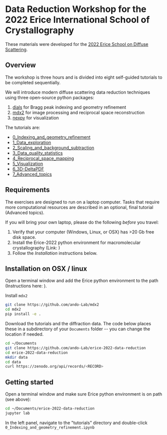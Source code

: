 # Data Reduction Workshop for the 2022 Erice International School of Crystallography

These materials were developed for the [2022 Erice School on Diffuse Scattering](https://crystalerice.org/2022/programme_ds.php).

## Overview

The workshop is three hours and is divided into eight self-guided tutorials to be completed sequentially.

We will introduce modern diffuse scattering data reduction techniques using three open-source python packages:

1. [dials](https://dials.github.io/) for Bragg peak indexing and geometry refinement
2. [mdx2](https://github.com/ando-Lab/mdx2) for image processing and reciprocal space reconstruction
3. [nexpy](https://nexpy.github.io/nexpy/) for visualization

The tutorials are:

- [0_Indexing_and_geometry_refinement](tutorials/0_Indexing_and_geometry_refinement.md)
- [1_Data_exploration](1_Data_exploration.md)
- [2_Scaling_and_background_subtraction](2_Scaling_and_background_subtraction.md)
- [3_Data_quality_statistics](3_Data_quality_statistics.md)
- [4_Reciprocal_space_mapping](4_Reciprocal_space_mapping.md)
- [5_Visualization](5_Visualization.md)
- [6_3D-DeltaPDF](6_3D-DeltaPDF.md)
- [7_Advanced_topics](7_Advanced_topics.md)

## Requirements

The exercises are designed to run on a laptop computer. Tasks that require more computational resources are described in an optional, final tutorial (Advanced topics).

If you will bring your own laptop, please do the following *before* you travel:

1. Verify that your computer (Windows, Linux, or OSX) has >20 Gb free disk space.
2. Install the Erice-2022 python environment for macromolecular crystallography (Link: <INSERT LINK HERE>)
3. Follow the *Installation* instructions below.

## Installation on OSX / linux

Open a terminal window and add the Erice python environment to the path (Instructions here: <INSERT LINK HERE>).

Install `mdx2`

```bash
git clone https://github.com/ando-Lab/mdx2
cd mdx2
pip install -e .
```

Download the tutorials and the diffraction data. The code below places these in a subdirectory of your `Documents` folder -- you can change the location if needed.

```bash
cd ~/Documents
git clone https://github.com/ando-Lab/erice-2022-data-reduction
cd erice-2022-data-reduction
mkdir data
cd data
curl https://zenodo.org/api/records/<RECORD>
```

## Getting started

Open a terminal window and make sure Erice python environment is on path (see above):

```bash
cd ~/Documents/erice-2022-data-reduction
jupyter lab
```

In the left panel, navigate to the "tutorials" directory and double-click `0_Indexing_and_geometry_refinement.ipynb`
